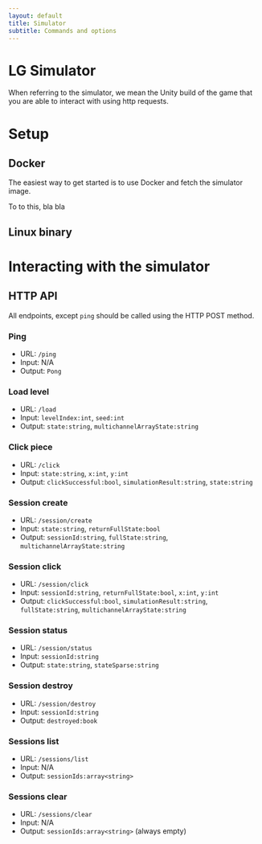 ```yaml
---
layout: default
title: Simulator
subtitle: Commands and options
---
```



# LG Simulator

When referring to the simulator, we mean the Unity build of the game that you are able to interact with using http requests.

# Setup

## Docker
The easiest way to get started is to use Docker and fetch the simulator image.

To to this, bla bla

## Linux binary



# Interacting with the simulator

## HTTP API

All endpoints, except `ping` should be called using the HTTP POST method.

### Ping

* URL: `/ping`
* Input: N/A
* Output: `Pong`

### Load level

* URL: `/load`
* Input: `levelIndex:int`, `seed:int`
* Output: `state:string`, `multichannelArrayState:string`

### Click piece

* URL: `/click`
* Input: `state:string`, `x:int`, `y:int`
* Output: `clickSuccessful:bool`, `simulationResult:string`, `state:string`

### Session create

* URL: `/session/create`
* Input: `state:string`, `returnFullState:bool`
* Output: `sessionId:string`, `fullState:string`, `multichannelArrayState:string`

### Session click

* URL: `/session/click`
* Input: `sessionId:string`, `returnFullState:bool`, `x:int`, `y:int`
* Output: `clickSuccessful:bool`, `simulationResult:string`, `fullState:string`, `multichannelArrayState:string`

### Session status

* URL: `/session/status`
* Input: `sessionId:string`
* Output: `state:string`, `stateSparse:string`

### Session destroy

* URL: `/session/destroy`
* Input: `sessionId:string`
* Output: `destroyed:book`

### Sessions list

* URL: `/sessions/list`
* Input: N/A
* Output: `sessionIds:array<string>`

### Sessions clear

* URL: `/sessions/clear`
* Input: N/A
* Output: `sessionIds:array<string>` (always empty)

